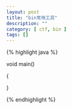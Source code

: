 ```yaml
---
layout: post
title: "bin常用工具"
description: ""
category: [ ctf, bin ]
tags: []
---
```

{% highlight java %}

void main()

{

}

{% endhighlight %} 